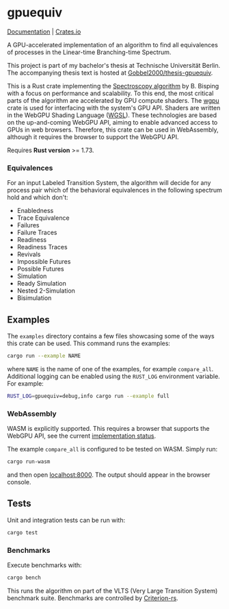 # gpuequiv

[Documentation](https://docs.rs/gpuequiv) |
[Crates.io](https://crates.io/crates/gpuequiv)

A GPU-accelerated implementation of an algorithm to find all equivalences of
processes in the Linear-time Branching-time Spectrum.

This project is part of my bachelor's thesis at Technische Universität Berlin.
The accompanying thesis text is hosted at
[Gobbel2000/thesis-gpuequiv](https://github.com/Gobbel2000/thesis-gpuequiv).

This is a Rust crate implementing the
[Spectroscopy algorithm](https://arxiv.org/abs/2303.08904) by B. Bisping
with a focus on performance and scalability.
To this end, the most critical parts of the algorithm are accelerated by GPU
compute shaders.
The [wgpu](https://github.com/gfx-rs/wgpu) crate is used
for interfacing with the system's GPU API.
Shaders are written in the WebGPU Shading Language
([WGSL](https://gpuweb.github.io/gpuweb/wgsl/)).
These technologies are based on the up-and-coming WebGPU API,
aiming to enable advanced access to GPUs in web browsers.
Therefore, this crate can be used in WebAssembly,
although it requires the browser to support the WebGPU API.

Requires **Rust version** >= 1.73.

### Equivalences

For an input Labeled Transition System, the algorithm will decide for any
process pair which of the behavioral equivalences in the following spectrum
hold and which don't:

* Enabledness
* Trace Equivalence
* Failures
* Failure Traces
* Readiness
* Readiness Traces
* Revivals
* Impossible Futures
* Possible Futures
* Simulation
* Ready Simulation
* Nested 2-Simulation
* Bisimulation

## Examples

The `examples` directory contains a few files showcasing some of the ways this
crate can be used. This command runs the examples:

```sh
cargo run --example NAME
```

where `NAME` is the name of one of the examples, for example `compare_all`.
Additional logging can be enabled using the `RUST_LOG` environment variable.
For example:

```sh
RUST_LOG=gpuequiv=debug,info cargo run --example full
```

### WebAssembly

WASM is explicitly supported.
This requires a browser that supports the WebGPU API, see the current
[implementation status](https://github.com/gpuweb/gpuweb/wiki/Implementation-Status).

The example `compare_all` is configured to be tested on WASM. Simply run:

```sh
cargo run-wasm
```

and then open [localhost:8000](http://localhost:8000). The output should appear
in the browser console.


## Tests

Unit and integration tests can be run with:

```sh
cargo test
```


### Benchmarks

Execute benchmarks with:

```sh
cargo bench

```

This runs the algorithm on part of the VLTS (Very Large Transition System)
benchmark suite. Benchmarks are controlled by
[Criterion-rs](https://github.com/bheisler/criterion.rs).
